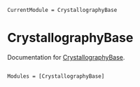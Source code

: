 ```@meta
CurrentModule = CrystallographyBase
```

# CrystallographyBase

Documentation for [CrystallographyBase](https://github.com/MineralsCloud/CrystallographyBase.jl).

```@index
```

```@autodocs
Modules = [CrystallographyBase]
```
